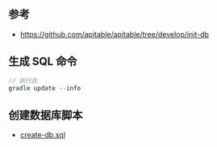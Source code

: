 ## 参考

- https://github.com/apitable/apitable/tree/develop/init-db

## 生成 SQL 命令

```js
// 执行此
gradle update --info
```

## 创建数据库脚本
- [create-db.sql](./src/main/resources/create-db.sql)